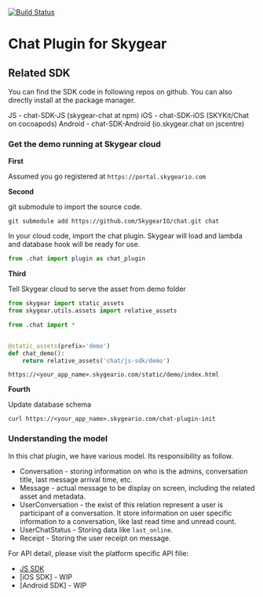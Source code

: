 [![Build Status](https://travis-ci.org/SkygearIO/chat.svg)](https://travis-ci.org/SkygearIO/chat)
# Chat Plugin for Skygear

## Related SDK

You can find the SDK code in following repos on github. You can also directly
install at the package manager. 

JS - chat-SDK-JS (skygear-chat at npm)
iOS - chat-SDK-iOS (SKYKit/Chat on cocoapods)
Android - chat-SDK-Android (io.skygear.chat on jscentre)

### Get the demo running at Skygear cloud 

__First__

Assumed you go registered at `https://portal.skygeario.com`

__Second__ 

git submodule to import the source code.

```
git submodule add https://github.com/SkygearIO/chat.git chat
```

In your cloud code, import the chat plugin. Skygear will load and lambda and
database hook will be ready for use.
```python
from .chat import plugin as chat_plugin
```

__Third__

Tell Skygear cloud to serve the asset from demo folder

```python
from skygear import static_assets
from skygear.utils.assets import relative_assets

from .chat import *


@static_assets(prefix='demo')
def chat_demo():
    return relative_assets('chat/js-sdk/demo')
```

`https://<your_app_name>.skygeario.com/static/demo/index.html`

__Fourth__

Update database schema

`curl https://<your_app_name>.skygeario.com/chat-plugin-init`


### Understanding the model

In this chat plugin, we have various model. Its responsibility as follow.

- Conversation - storing information on who is the admins, conversation title,
  last message arrival time, etc.
- Message - actual message to be display on screen, including the related
  asset and metadata.
- UserConversation - the exist of this relation represent a user is participant
  of a conversation. It store information on user specific information to a
  conversation, like last read time and unread count.
- UserChatStatus - Storing data like `last_online`.
- Receipt - Storing the user receipt on message.

For API detail, please visit the platform specific API filie:

- [JS SDK](./JSAPI.md)
- [iOS SDK] - WIP
- [Android SDK] - WIP

